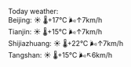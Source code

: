 Today weather:  
Beijing: ☀️   🌡️+17°C 🌬️↑7km/h  
Tianjin: ☀️   🌡️+15°C 🌬️↑7km/h  
Shijiazhuang: ☀️   🌡️+22°C 🌬️↑7km/h  
Tangshan: ☀️   🌡️+15°C 🌬️↖6km/h  
